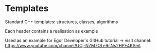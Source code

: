 # Templates
Standard C++ templates: structures, classes, algorithms

Each header contains a realisation as example

Used as an example for Egor Developer`s GitHub tutorial
-> visit channel: https://www.youtube.com/channel/UCj-NZM7OLeRsNs2HPE4KSeA
